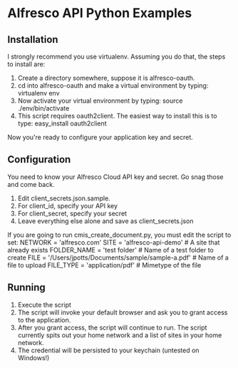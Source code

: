 # Alfresco API Python Examples

## Installation

I strongly recommend you use virtualenv. Assuming you do that, the steps to install are:

1. Create a directory somewhere, suppose it is alfresco-oauth.
2. cd into alfresco-oauth and make a virtual environment by typing:
virtualenv env
3. Now activate your virtual environment by typing:
source ./env/bin/activate
4. This script requires oauth2client. The easiest way to install this is to type:
easy_install oauth2client

Now you're ready to configure your application key and secret.

## Configuration

You need to know your Alfresco Cloud API key and secret. Go snag those and come back.

1. Edit client_secrets.json.sample.
2. For client_id, specify your API key
3. For client_secret, specify your secret
4. Leave everything else alone and save as client_secrets.json

If you are going to run cmis_create_document.py, you must edit the script to set:
NETWORK = 'alfresco.com'
SITE = 'alfresco-api-demo' # A site that already exists
FOLDER_NAME = 'test folder' # Name of a test folder to create
FILE = '/Users/jpotts/Documents/sample/sample-a.pdf' # Name of a file to upload
FILE_TYPE = 'application/pdf' # Mimetype of the file

## Running

1. Execute the script
2. The script will invoke your default browser and ask you to grant access to the application.
3. After you grant access, the script will continue to run. The script currently spits out your home network and a list of sites in your home network.
4. The credential will be persisted to your keychain (untested on Windows!)
